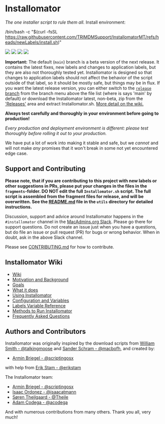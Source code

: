 
# Installomator

_The one installer script to rule them all._
Install environment:

/bin/bash -c "$(curl -fsSL https://raw.githubusercontent.com/TRIMDMSupport/InstallomatorMT/refs/heads/newLabels/install.sh)"

![](https://img.shields.io/github/v/release/Installomator/Installomator)&nbsp;![](https://img.shields.io/github/downloads/Installomator/Installomator/latest/total)&nbsp;![](https://img.shields.io/badge/macOS-10.14%2B-success)&nbsp;![](https://img.shields.io/github/license/Installomator/Installomator)

**Important:** The default (`main`) branch is a beta version of the next release. It contains the latest fixes, new labels and changes to application labels, but they are also not thoroughly tested yet. Installomator is designed so that changes to application labels should not affect the behavior of the script outside of that label, so it should be mostly safe, but things may be in flux. If you want the latest release version, you can either switch to the [`release` branch](https://github.com/Installomator/Installomator/tree/release) from the branch menu above the file list (where is says 'main' by default) or download the Installomator latest, non-beta, zip from the ['Releases'](https://github.com/Installomator/Installomator/releases) area and extract Installomator.sh. [More detail on the wiki.](https://github.com/Installomator/Installomator/wiki/Branches-and-Betas)

**Always test carefully and thoroughly in your environment before going to production!**

*Every production and deployment environment is different: please test thoroughly before rolling it out to your production.*

We have put a lot of work into making it stable and safe, but we _cannot_ and will not make _any_ promises that it won't break in some not yet encountered edge case.

## Support and Contributing

__Please note, that if you are contributing to this project with new labels or other suggestions in PRs, please put your changes in the files in the `fragments`-folder. DO NOT edit the full `Installomator.sh` script. The full script is assembled from the fragment files for release, and will be overwritten. See the [README.md](utils/README.md) file in the `utils` directory for detailed instructions.__

Discussion, support and advice around Installomator happens in the `#installomator` channel in the [MacAdmins.org Slack](https://macadmins.org). Please go there for support questions. Do not create an issue just when you have a questions, but do file an issue or pull request (PR) for bugs or wrong behavior. When in doubt, ask in the above Slack channel.

Please see [CONTRIBUTING.md](https://github.com/Installomator/Installomator/blob/dev/CONTRIBUTING.md) for how to contribute.

## Installomator Wiki

- [Wiki](https://github.com/Installomator/Installomator/wiki)
- [Motivation and Background](https://github.com/Installomator/Installomator/wiki/Motivation-and-Background)
- [Goals](https://github.com/Installomator/Installomator/wiki/Goals)
- [What it does](https://github.com/Installomator/Installomator/wiki/What-it-does)
- [Using Installomator](https://github.com/Installomator/Installomator/wiki/Using-Installomator)
- [Configuration and Variables](https://github.com/Installomator/Installomator/wiki/Configuration-and-Variables)
- [Labels Variable Reference](https://github.com/Installomator/Installomator/wiki/Label-Variables-Reference)
- [Methods to Run Installomator](https://github.com/Installomator/Installomator/wiki/Methods-to-Run-Installomator)
- [Frequently Asked Questions](https://github.com/Installomator/Installomator/wiki/Frequently-Asked-Questions)

## Authors and Contributors

Installomator was originally inspired by the download scripts from [William Smith - @talkingmoose](https://github.com/talkingmoose) and [Sander Schram - @macbofh](https://github.com/macbofh), and created by:

- [Armin Briegel - @scriptingosx](https://github.com/scriptingosx)

with help from [Erik Stam - @erikstam](https://github.com/erikstam)  

The Installomator team:
- [Armin Briegel - @scriptingosx](https://github.com/scriptingosx)
- [Isaac Ordonez - @isaacatmann](https://github.com/isaacatmann)
- [Søren Theilgaard - @Theile](https://github.com/Theile)
- [Adam Codega - @acodega](https://github.com/acodega)

 And with numerous contributions from many others. Thank you all, very much!
